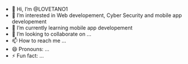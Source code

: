 - 👋 Hi, I’m @LOVETANO1
- 👀 I’m interested in Web developement, Cyber Security and mobile app developement
- 🌱 I’m currently learning mobile app developement
- 💞️ I’m looking to collaborate on ...
- 📫 How to reach me ...
- 😄 Pronouns: ...
- ⚡ Fun fact: ...

<!---
LOVETANO1/LOVETANO1 is a ✨ special ✨ repository because its `README.md` (this file) appears on your GitHub profile.
You can click the Preview link to take a look at your changes.
--->
